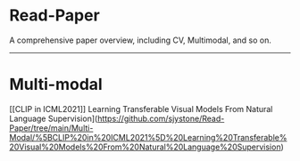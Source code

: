 # Read-Paper
A comprehensive paper overview, including CV, Multimodal, and so on.

---

# Multi-modal
[\[CLIP in ICML2021\]] Learning Transferable Visual Models From Natural Language Supervision](https://github.com/sjystone/Read-Paper/tree/main/Multi-Modal/%5BCLIP%20in%20ICML2021%5D%20Learning%20Transferable%20Visual%20Models%20From%20Natural%20Language%20Supervision)
